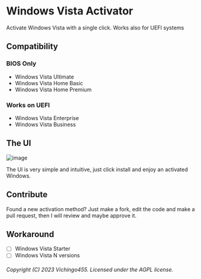 # Windows Vista Activator
Activate Windows Vista with a single click. Works also for UEFI systems

## Compatibility

### BIOS Only
- Windows Vista Ultimate
- Windows Vista Home Basic
- Windows Vista Home Premium

### Works on UEFI
- Windows Vista Enterprise
- Windows Vista Business

## The UI
![image](https://user-images.githubusercontent.com/59311016/217870249-8e5785eb-803e-4909-b205-0f057ba6f36c.png)

The UI is very simple and intuitive, just click install and enjoy an activated Windows.

## Contribute
Found a new activation method? Just make a fork, edit the code and make a pull request, then I will review and maybe approve it.

## Workaround
- [ ] Windows Vista Starter
- [ ] Windows Vista N versions

###### Copyright (C) 2023 Vichingo455. Licensed under the AGPL license.
